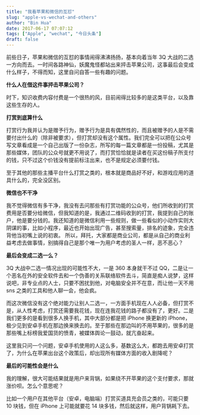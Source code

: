 ```yaml
---
title: "我看苹果和微信的互怼"
slug: "apple-vs-wechat-and-others"
author: "Bin Hua"
date: 2017-06-17 07:07:12
tags: ["Apple", "wechat", "今日头条"]
draft: false
---
```


前些日子，苹果和微信的互怼的事情闹得沸沸扬扬，基本向着当年 3Q 大战的二选一方向而去。一时间各路神仙，妖魔鬼怪都站出来抨击苹果公司，这事最后会变成什么样子，不得而知，这里自问自答一些有趣的问题。

**什么人在借这件事抨击苹果公司？**

时下，知识收费内容付费是一个很热的风，目前闹得比较多的是这类平台，以及靠这些生存的人。

**打赏到底算什么**

打赏行为我并认为是赠予行为，赠予行为是具有偶然性的，而且被赠予的人是不需要付出什么的（除非被要求），但打赏却没有这个属性。我们完全可以把在公众号写文章看成是一个自己出版了一份杂志，所写的每一篇文章都是一份投稿，尤其是那些媒体，团队的公众号就更不用说了，而打赏恰恰就是读者在买这份稿子所支付的钱，只不过这个价钱没有提前标注出来，也不是规定必须要付钱。

至于其他的那些主播平台什么打赏之类的，根本就是商品好不好，和游戏应用的道具什么的，完全没区别。

**微信也不干净**

我不觉得微信有多干净，我没有去问那些有打赏功能的公众号，他们所收到的打赏费用是否要分给微信，但我知道的是，我通过二维码收到的打赏，我提到自己的账户，他是要分钱的。我还知道的是微信利用一些规则，做一些看似的小动作实则大阴谋的事，比如小程序，最近也开始出现广告，甚至搜索量，排名的迹象，完全违背他当初嘴上说的初衷。
所以，拜托，大家都是商业公司，都是从自己的商业利益考虑去做事情，别搞得自己是那个唯一为用户考虑的圣人一样，恶不恶心？

**最后会变成二选一么？**

3Q 大战中二选一情况出现的可能性不大，一是 360 本身就干不过 QQ，二是让一个恶名在外的安全软件去和一个伪善的关系联络软件去斗，简直是痴人说梦，这样说吧，非专业点的人士，只要不困扰到他，对电脑安全并不在意，而让他一天不用 sns 之类的工具和他人聊一会，他会疯。

而这次微信没有这个绝对能力让别人二选一，一方面手机现在人人必备，但打赏不是，从人性考虑，打赏还需要我花钱，现在连我花钱的路子都没有了，更好。二是我们更多的是看到很多人换手机，其中大部分都是把 iPhone 换更新的 iPhone，极少见到安卓手机在那边换来换去的。至于那些在那边叫的不用苹果的，很多的是那些嘴上标榜我爱国货的愤青，被媒体舆论一鼓动，就亢奋起来。

这里我只问一个问题，安卓手机使用的人这么多，基数这么大，都跑去用安卓打赏了，为什么在苹果出台这个政策后，却出现所有媒体方面的收入剧降呢？

**最后的可能性会是什么**

我的理解，很大可能结果就是用户来背锅，如果绕不开苹果的这个支付要求，那就涨价呗。怎么个意思呢？

比如一个用户在其他平台（安卓，电脑端）打赏买道具充会员之类的，可能只要 10 块钱，但在 iPhone 上可能就要花 14 块多钱，然后就这样，用户背锅耗下去。